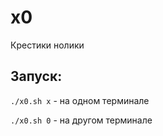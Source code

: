# x0
Крестики нолики

## Запуск: 

```./x0.sh x``` - на одном терминале

```./x0.sh 0``` - на другом терминале
